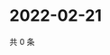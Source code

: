 # 2022-02-21

共 0 条

<!-- BEGIN WEIBO -->
<!-- 最后更新时间 Mon Feb 21 2022 17:15:38 GMT+0800 (China Standard Time) -->

<!-- END WEIBO -->
